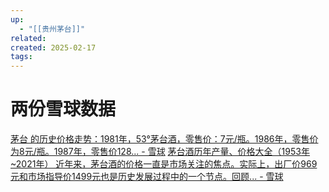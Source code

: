 ```yaml
---
up:
  - "[[贵州茅台]]"
related: 
created: 2025-02-17
tags:
---
```





# 两份雪球数据

[茅台 的历史价格走势：1981年，53°茅台酒，零售价：7元/瓶。1986年，零售价为8元/瓶。1987年，零售价128... - 雪球](https://xueqiu.com/3658388177/265669549)
[茅台酒历年产量、价格大全（1953年\~2021年） 近年来，茅台酒的价格一直是市场关注的焦点。实际上，出厂价969元和市场指导价1499元也是历史发展过程中的一个节点。回顾... - 雪球](https://xueqiu.com/1141584144/243382500)